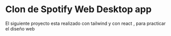 <h1>Clon de Spotify Web Desktop app</h1>

<p>El siguiente proyecto esta realizado con tailwind y con react , para practicar el diseño web</p>
